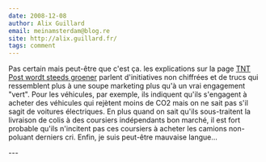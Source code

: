 ```yaml
---
date: 2008-12-08
author: Alix Guillard
email: meinamsterdam@blog.re
site: http://alix.guillard.fr/
tags: comment
---
```


<p>
Pas certain mais peut-être que c'est ça. les explications sur la page <a href="http://www.tntpost.nl/voorthuis/groen/?tab=3" rel="nofollow">TNT Post wordt steeds groener</a> parlent d'initiatives non chiffrées et de trucs qui ressemblent plus à une soupe marketing plus qu'à un vrai engagement "vert". Pour les véhicules, par exemple, ils indiquent qu'ils s'engagent à acheter des véhicules qui rejètent moins de CO2 mais on ne sait pas s'il sagit de voitures électriques. En plus quand on sait qu'ils sous-traitent la livraison de colis à des coursiers indépendants bon marché, il est fort probable qu'ils n'incitent pas ces coursiers à acheter les camions non-poluant derniers cri. Enfin, je suis peut-être mauvaise langue...
</p>
---